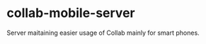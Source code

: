 collab-mobile-server
====================

Server maitaining easier usage of Collab mainly for smart phones.